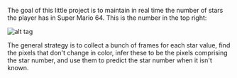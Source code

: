 The goal of this little project is to maintain in real time the number of stars the player has in Super Mario 64. This is the number in the top right:

![alt tag](https://drive.google.com/file/d/0B_WJBlETj-zLaEJqbWhoaHZvQ2c/edit?usp=sharing)

The general strategy is to collect a bunch of frames for each star value, find the pixels that don't change in color, infer these to be the pixels comprising the star number, and use them to predict the star number when it isn't known.
